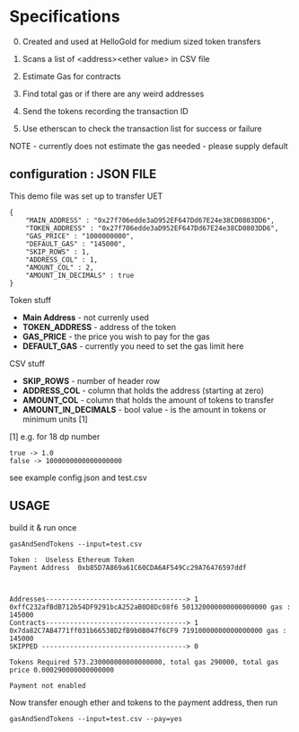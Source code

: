 Specifications
==============

0. Created and used at HelloGold for medium sized token transfers

1. Scans a list of &lt;address&gt;&lt;ether value&gt; in CSV file
2. Estimate Gas for contracts
3. Find total gas or if there are any weird addresses
4. Send the tokens recording the transaction ID
5. Use etherscan to check the transaction list for success or failure

NOTE - currently does not estimate the gas needed - please supply default

configuration : JSON FILE
-------------------------

This demo file was set up to transfer UET 

```
{
    "MAIN_ADDRESS" : "0x27f706edde3aD952EF647Dd67E24e38CD0803DD6",
    "TOKEN_ADDRESS" : "0x27f706edde3aD952EF647Dd67E24e38CD0803DD6",
    "GAS_PRICE" : "1000000000",
    "DEFAULT_GAS" : "145000",
    "SKIP_ROWS" : 1,
    "ADDRESS_COL" : 1,
    "AMOUNT_COL" : 2,
    "AMOUNT_IN_DECIMALS" : true
}
```

Token stuff

* **Main Address** - not currenly used
* **TOKEN_ADDRESS** - address of the token 
* **GAS_PRICE** - the price you wish to pay for the gas
* **DEFAULT_GAS** - currently you need to set the gas limit here 

CSV stuff

* **SKIP_ROWS** - number of header row
* **ADDRESS_COL** - column that holds the address (starting at zero)
* **AMOUNT_COL** - column that holds the amount of tokens to transfer
* **AMOUNT_IN_DECIMALS** - bool value - is the amount in tokens or minimum units [1]

[1] e.g. for 18 dp number

```
true -> 1.0
false -> 1000000000000000000 
```

see example config.json and test.csv

USAGE
-----

build it & run once

`gasAndSendTokens --input=test.csv`

```
Token :  Useless Ethereum Token
Payment Address  0xb85D7A869a61C60CDA6AF549Cc29A76476597ddf



Addresses-----------------------------------> 1
0xffC232afBdB712b54DF9291bcA252aB0D8Dc08f6 501320000000000000000 gas :  145000
Contracts-----------------------------------> 1
0x7da82C7AB4771ff031b66538D2fB9b0B047f6CF9 71910000000000000000 gas :  145000
SKIPPED ------------------------------------> 0

Tokens Required 573.230000000000000000, total gas 290000, total gas price 0.000290000000000000

Payment not enabled
```

Now transfer enough ether and tokens to the payment address, then run

`gasAndSendTokens --input=test.csv --pay=yes`

